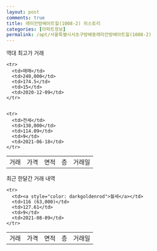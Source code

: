 ```yaml
---
layout: post
comments: true
title: 래미안방배아트힐(1008-2) 히스토리
categories: [아파트정보]
permalink: /apt/서울특별시서초구방배동래미안방배아트힐(1008-2)
---
```


역대 최고가 거래
<table class="sortable">
    <tr>
      <td>거래</td>
      <td>가격</td>
      <td>면적</td>
      <td>층</td>
      <td>거래일</td>
    </tr>
    
    <tr>
      <td>매매</td>
      <td>240,000</td>
      <td>174.5</td>
      <td>15</td>
      <td>2020-12-09</td>
    </tr>
        
    
    <tr>
      <td>전세</td>
      <td>130,000</td>
      <td>114.09</td>
      <td>9</td>
      <td>2021-06-18</td>
    </tr>
        
    
</table>

최근 한달간 거래 내역

<font size='small'>
<table class="sortable">
    <tr>
      <td>거래</td>
      <td>가격</td>
      <td>면적</td>
      <td>층</td>
      <td>거래일</td>
    </tr>

    <tr>
      <td><a style="color: darkgoldenrod">월세</a></td>
      <td>116 (63,000)</td>
      <td>127.61</td>
      <td>9</td>
      <td>2021-08-09</td>
    </tr>
      
</table>
</font>

